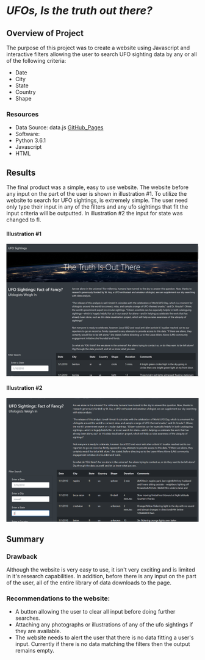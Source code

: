 # ***UFOs, Is the truth out there?***
## Overview of Project
The purpose of this project was to create a website using Javascript and interactive filters allowing the user to search UFO sighting data by any or all of the following criteria:
- Date
- City
- State
- Country
- Shape

### Resources
- Data Source: data.js [GitHub_Pages](https://github.com/MiguelDi/UFOs/blob/main/static/js/data.js)
- Software:
 - Python 3.6.1
 - Javascript
 - HTML

## Results
The final product was a simple, easy to use website.  The website before any input on the part of the user is shown in illustration #1. To utilize the website to search for UFO sightings, is extremely simple.  The user need only type their input in any of the filters and any ufo sightings that fit the input criteria will be outputted.   In illustration #2 the input for state was changed to fl.

#### Illustration #1
 ![](Resources/before_input.png)

#### Illustration #2
![](Resources/with_input.png)


## Summary
### Drawback
Although the website is very easy to use, it isn't very exciting and is limited in it's research capabilities.  In addition, before there is any input on the part of the user, all of the entire library of data downloads to the page.  
### Recommendations to the website:
- A button allowing the user to clear all input before doing further searches.
- Attaching any photographs or illustrations of any of the ufo sightings if they are available.
- The website needs to alert the user that there is no data fitting a user's input.   Currently if there is no data matching the filters then the output remains empty.


